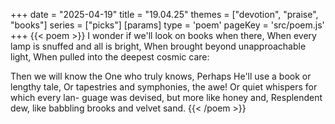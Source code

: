 +++
date = "2025-04-19"
title = "19.04.25"
themes = ["devotion", "praise", "books"]
series = ["picks"]
[params]
  type = 'poem'
  pageKey = 'src/poem.js'
+++
{{< poem >}}
I wonder if we'll look on books when there,
When every lamp is snuffed and all is bright,
When brought beyond unapproachable light,
When pulled into the deepest cosmic care:

Then we will know the One who truly knows,
Perhaps He'll use a book or lengthy tale,
Or tapestries and symphonies, the awe!
Or quiet whispers for which every lan-
guage was devised, but more like honey and,
Resplendent dew, like babbling brooks and velvet sand.
{{< /poem >}}